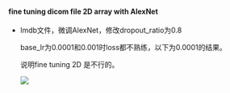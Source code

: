 #### fine tuning dicom file 2D array with AlexNet

* lmdb文件，微调AlexNet，修改dropout_ratio为0.8

  base_lr为0.0001和0.001时loss都不熟练，以下为0.0001的结果。

  说明fine tuning 2D 是不行的。

  ![](http://omoitwcai.bkt.clouddn.com/2017-06-07-161215.jpg)